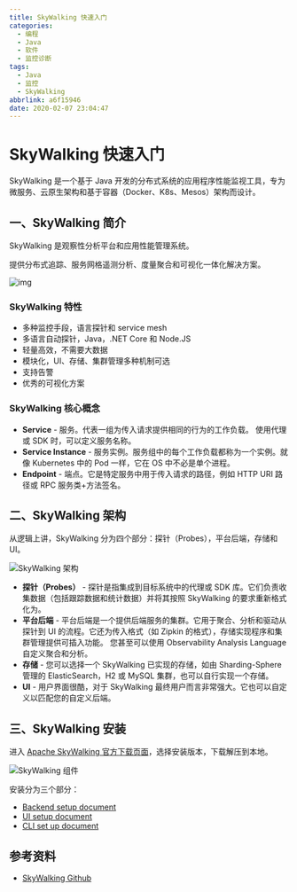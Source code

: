 ```yaml
---
title: SkyWalking 快速入门
categories:
  - 编程
  - Java
  - 软件
  - 监控诊断
tags:
  - Java
  - 监控
  - SkyWalking
abbrlink: a6f15946
date: 2020-02-07 23:04:47
---
```


# SkyWalking 快速入门

SkyWalking 是一个基于 Java 开发的分布式系统的应用程序性能监视工具，专为微服务、云原生架构和基于容器（Docker、K8s、Mesos）架构而设计。

## 一、SkyWalking 简介

SkyWalking 是观察性分析平台和应用性能管理系统。

提供分布式追踪、服务网格遥测分析、度量聚合和可视化一体化解决方案。

![img](https://raw.githubusercontent.com/dunwu/images/dev/snap/20200211152235.png)

### SkyWalking 特性

- 多种监控手段，语言探针和 service mesh
- 多语言自动探针，Java，.NET Core 和 Node.JS
- 轻量高效，不需要大数据
- 模块化，UI、存储、集群管理多种机制可选
- 支持告警
- 优秀的可视化方案

### SkyWalking 核心概念

- **Service** - 服务。代表一组为传入请求提供相同的行为的工作负载。 使用代理或 SDK 时，可以定义服务名称。
- **Service Instance** - 服务实例。服务组中的每个工作负载都称为一个实例。就像 Kubernetes 中的 Pod 一样，它在 OS 中不必是单个进程。
- **Endpoint** - 端点。它是特定服务中用于传入请求的路径，例如 HTTP URI 路径或 RPC 服务类+方法签名。

## 二、SkyWalking 架构

从逻辑上讲，SkyWalking 分为四个部分：探针（Probes），平台后端，存储和 UI。

![SkyWalking 架构](https://raw.githubusercontent.com/dunwu/images/dev/snap/20200211153516.png)

- **探针（Probes）** - 探针是指集成到目标系统中的代理或 SDK 库。它们负责收集数据（包括跟踪数据和统计数据）并将其按照 SkyWalking 的要求重新格式化为。
- **平台后端** - 平台后端是一个提供后端服务的集群。它用于聚合、分析和驱动从探针到 UI 的流程。它还为传入格式（如 Zipkin 的格式），存储实现程序和集群管理提供可插入功能。 您甚至可以使用 Observability Analysis Language 自定义聚合和分析。
- **存储** - 您可以选择一个 SkyWalking 已实现的存储，如由 Sharding-Sphere 管理的 ElasticSearch，H2 或 MySQL 集群，也可以自行实现一个存储。
- **UI** - 用户界面很酷，对于 SkyWalking 最终用户而言非常强大。它也可以自定义以匹配您的自定义后端。

## 三、SkyWalking 安装

进入 [Apache SkyWalking 官方下载页面](http://skywalking.apache.org/downloads/)，选择安装版本，下载解压到本地。

![SkyWalking 组件](https://raw.githubusercontent.com/dunwu/images/dev/snap/20200211154612.png)

安装分为三个部分：

- [Backend setup document](https://github.com/apache/skywalking/blob/master/docs/en/setup/backend/backend-setup.md)
- [UI setup document](https://github.com/apache/skywalking/blob/master/docs/en/setup/backend/ui-setup.md)
- [CLI set up document](https://github.com/apache/skywalking-cli)

## 参考资料

- [SkyWalking Github](https://github.com/apache/skywalking)
